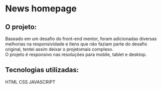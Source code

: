 # News homepage

## O projeto:

Baseado em um desafio do front-end mentor, foram adicionadas diversas melhorias na responsividade e ítens que não faziam parte do desafio original, tentei assim deixar o projetomais complexo. <br>
O projeto é responsivo nas resoluções para mobile, tablet e desktop.

## Tecnologias utilizadas:
HTML
CSS
JAVASCRIPT

